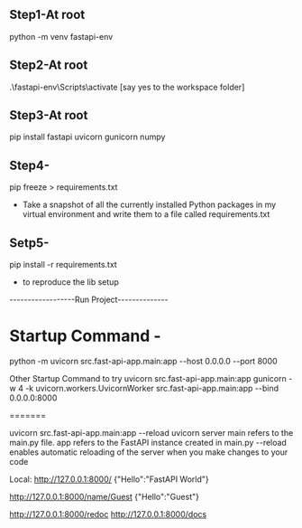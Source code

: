 ## Step1-At root
python -m venv fastapi-env
## Step2-At root
.\fastapi-env\Scripts\activate  [say yes to the workspace folder]
## Step3-At root
pip install fastapi uvicorn gunicorn numpy
## Step4-
pip freeze > requirements.txt 
- Take a snapshot of all the currently installed Python packages in my virtual environment and write them to a file called requirements.txt
## Setp5-
pip install -r requirements.txt 
- to reproduce the lib setup

------------------Run Project--------------
# Startup Command - 
python -m uvicorn src.fast-api-app.main:app --host 0.0.0.0 --port 8000

Other Startup Command to try
uvicorn src.fast-api-app.main:app
gunicorn -w 4 -k uvicorn.workers.UvicornWorker src.fast-api-app.main:app --bind 0.0.0.0:8000

=======

uvicorn src.fast-api-app.main:app --reload
uvicorn server
main refers to the main.py file.
app refers to the FastAPI instance created in main.py
--reload enables automatic reloading of the server when you make changes to your code

Local:
http://127.0.0.1:8000/
{"Hello":"FastAPI World"}

http://127.0.0.1:8000/name/Guest
{"Hello":"Guest"}

http://127.0.0.1:8000/redoc
http://127.0.0.1:8000/docs
